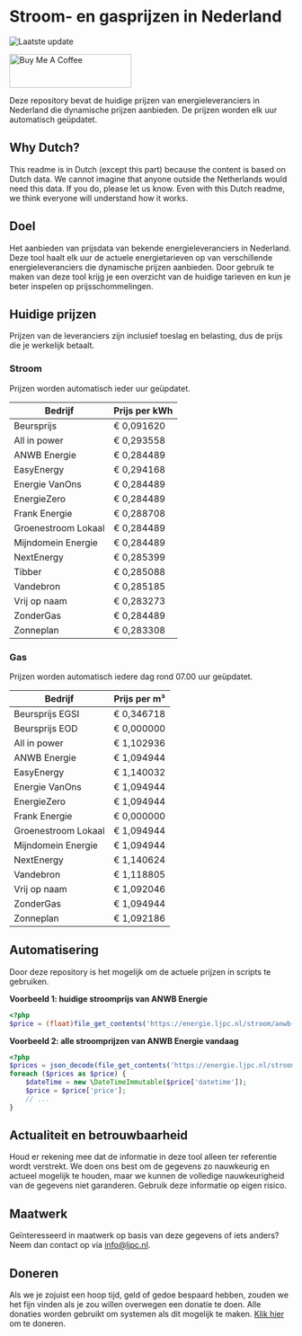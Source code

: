 # Stroom- en gasprijzen in Nederland

![Laatste update](https://img.shields.io/badge/laatste%20update-2023--08--17%2012%3A00%20CET-brightgreen)

<a href="https://www.buymeacoffee.com/Lars-" target="_blank"><img src="https://cdn.buymeacoffee.com/buttons/v2/default-orange.png" alt="Buy Me A Coffee" height="60" style="height: 60px !important;width: 217px !important;" ></a>

Deze repository bevat de huidige prijzen van energieleveranciers in Nederland die dynamische prijzen aanbieden. De prijzen worden elk uur automatisch geüpdatet.

## Why Dutch?

This readme is in Dutch (except this part) because the content is based on Dutch data. We cannot imagine that anyone outside the Netherlands would need this data. If you do, please let us know. Even with this Dutch readme, we think
everyone will understand how it works.

## Doel

Het aanbieden van prijsdata van bekende energieleveranciers in Nederland. Deze tool haalt elk uur de actuele energietarieven op van verschillende energieleveranciers die dynamische prijzen aanbieden. Door gebruik te maken van deze tool
krijg je een overzicht van de huidige tarieven en kun je beter inspelen op prijsschommelingen.

## Huidige prijzen

Prijzen van de leveranciers zijn inclusief toeslag en belasting, dus de prijs die je werkelijk betaalt.

### Stroom

Prijzen worden automatisch ieder uur geüpdatet.

 Bedrijf | Prijs per kWh 
---------|---------------
Beursprijs | € 0,091620
All in power | € 0,293558
ANWB Energie | € 0,284489
EasyEnergy | € 0,294168
Energie VanOns | € 0,284489
EnergieZero | € 0,284489
Frank Energie | € 0,288708
Groenestroom Lokaal | € 0,284489
Mijndomein Energie | € 0,284489
NextEnergy | € 0,285399
Tibber | € 0,285088
Vandebron | € 0,285185
Vrij op naam | € 0,283273
ZonderGas | € 0,284489
Zonneplan | € 0,283308


### Gas

Prijzen worden automatisch iedere dag rond 07.00 uur geüpdatet.

 Bedrijf | Prijs per m³ 
---------|--------------
Beursprijs EGSI | € 0,346718
Beursprijs EOD | € 0,000000
All in power | € 1,102936
ANWB Energie | € 1,094944
EasyEnergy | € 1,140032
Energie VanOns | € 1,094944
EnergieZero | € 1,094944
Frank Energie | € 0,000000
Groenestroom Lokaal | € 1,094944
Mijndomein Energie | € 1,094944
NextEnergy | € 1,140624
Vandebron | € 1,118805
Vrij op naam | € 1,092046
ZonderGas | € 1,094944
Zonneplan | € 1,092186


## Automatisering

Door deze repository is het mogelijk om de actuele prijzen in scripts te gebruiken.

**Voorbeeld 1: huidige stroomprijs van ANWB Energie**

```php
<?php
$price = (float)file_get_contents('https://energie.ljpc.nl/stroom/anwb-energie-nu.txt');

```

**Voorbeeld 2: alle stroomprijzen van ANWB Energie vandaag**

```php
<?php
$prices = json_decode(file_get_contents('https://energie.ljpc.nl/stroom/all-in-power-vandaag.json'),true);
foreach ($prices as $price) {
    $dateTime = new \DateTimeImmutable($price['datetime']);
    $price = $price['price'];
    // ...
}
```

## Actualiteit en betrouwbaarheid

Houd er rekening mee dat de informatie in deze tool alleen ter referentie wordt verstrekt. We doen ons best om de gegevens zo nauwkeurig en actueel mogelijk te houden, maar we kunnen de volledige nauwkeurigheid van de gegevens niet
garanderen. Gebruik deze informatie op eigen risico.

## Maatwerk

Geïnteresseerd in maatwerk op basis van deze gegevens of iets anders? Neem dan contact op
via [info@ljpc.nl](mailto:info@ljpc.nl?subject=Energie%20prijzen).

## Doneren

Als we je zojuist een hoop tijd, geld of gedoe bespaard hebben, zouden we het fijn vinden als je zou willen overwegen een
donatie te doen. Alle donaties worden gebruikt om systemen als dit mogelijk te
maken. [Klik hier](https://www.buymeacoffee.com/Lars-) om te doneren.
